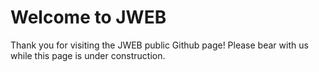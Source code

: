 # Welcome to JWEB
Thank you for visiting the JWEB public Github page! Please bear with us while this page is under construction.